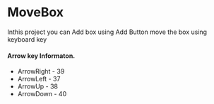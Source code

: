 <h1>MoveBox</h1>
<p> Inthis project you can Add box using Add Button move the box using keyboard key</p>
           <h4>Arrow key Informaton.</h4>
           <ul>
           <li>ArrowRight - 39</li>
           <li>ArrowLeft - 37</li>
           <li>ArrowUp - 38</li>
           <li>ArrowDown - 40</li>
           </ul>
          
           

